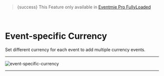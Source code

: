 > {success} This Feature only available in [Eventmie Pro FullyLoaded](https://classiebit.com/eventmie-pro-fullyloaded)

<br>

# Event-specific Currency

Set different currency for each event to add multiple currency events.

---

![event-specific-currency](/images/v2/EventmieProFullyLoadedV2.0/event-specific-currency.webp "event-specific-currency")

---

